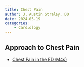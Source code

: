 ```yaml
---
title: Chest Pain
author: J. Austin Straley, DO
date: 2024-05-19
categories:
    - Cardiology
---
```


## Approach to Chest Pain

- [Chest Pain in the ED (M4s)][1]

[1]: https://www.saem.org/about-saem/academies-interest-groups-affiliates2/cdem/for-students/online-education/m4-curriculum/group-m4-approach-to/chest-pain
